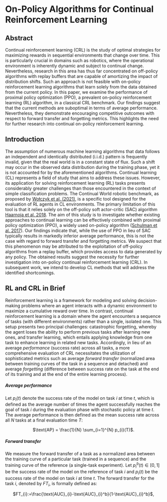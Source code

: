 # On-Policy Algorithms for Continual Reinforcement Learning

## Abstract

Continual reinforcement learning (CRL) is the study of optimal strategies for maximizing rewards in sequential environments that change over time. This is particularly crucial in domains such as robotics, where the operational environment is inherently dynamic and subject to continual change. Nevertheless, research in this area has thus far concentrated on off-policy algorithms with replay buffers that are capable of amortizing the impact of distribution shifts. Such an approach is not feasible with on-policy reinforcement learning algorithms that learn solely from the data obtained from the current policy. In this paper, we examine the performance of proximal policy optimization (PPO), a prevalent on-policy reinforcement learning (RL) algorithm, in a classical CRL benchmark. Our findings suggest that the current methods are suboptimal in terms of average performance. Nevertheless, they demonstrate encouraging competitive outcomes with respect to forward transfer and forgetting metrics. This highlights the need for further research into continual on-policy reinforcement learning.

## Introduction

The assumption of numerous machine learning algorithms that data follows an independent and identically distributed (i.i.d.) pattern is frequently invalid, given that the real world is in a constant state of flux. Such a shift may occur in the observed data distribution during the training phase, yet it is not accounted for by the aforementioned algorithms. Continual learning (CL) represents a field of study that aims to address these issues. However, its application for solving reinforcement learning (RL) tasks presents considerably greater challenges than those encountered in the context of simple classification problems. The Continual World robotic benchmark, as proposed by [Wołczyk et al. (2021)](https://arxiv.org/abs/2105.10919 "Wołczyk et al. (2021)"), is a specific tool designed for the evaluation of RL agents in CL environments. The primary limitation of this tool is that it relies solely on the off-policy soft actor-critic (SAC) algorithm [Haarnoja et al. 2018](https://arxiv.org/abs/1801.01290 "Haarnoja et al. 2018"). The aim of this study is to investigate whether existing approaches to continual learning can be effectively combined with proximal policy optimization (PPO), a widely used on-policy algorithm ([Schulman et al. 2017](https://arxiv.org/abs/1707.06347 "Schulman et al. 2017")). Our findings indicate that, while the use of PPO in lieu of SAC typically results in markedly inferior average performance, this is not the case with regard to forward transfer and forgetting metrics. We suspect that this phenomenon may be attributed to the exploitation of off-policy algorithms from a replay buffer, which provides access to data generated by any policy. The obtained results suggest the necessity for further investigation into on-policy continual reinforcement learning (CRL). In subsequent work, we intend to develop CL methods that will address the identified shortcomings.

## RL and CRL in Brief

Reinforcement learning is a framework for modeling and solving decision-making problems where an agent interacts with a dynamic environment to maximize a cumulative reward over time. In contrast, continual reinforcement learning is a domain where the agent encounters a sequence of tasks (with different environments) rather than a single, isolated one. This setup presents two principal challenges: catastrophic forgetting, whereby the agent loses the ability to perform previous tasks after learning new ones, and transfer learning, which entails applying knowledge from one task to enhance learning in related new tasks. Accordingly, in lieu of an average *performance* (success rate) across all tasks, a more comprehensive evaluation of CRL necessitates the utilization of sophisticated metrics such as average *forward transfer* (normalized area between training curves of the task in a sequence and detached) and average *forgetting* (difference between success rate on the task at the end of its training and at the end of the entire learning process).

##### Average performance

Let $p_i(t)$ denote the success rate of the model on task $i$ at time $t$, which is defined as the average number of times the agent successfully reaches the goal of task $i$ during the evaluation phase with stochastic policy at time $t$. The average performance is then defined as the mean success rate across all $N$ tasks at a final evaluation time $T$:
<p align="center">
$\text{AP} = \frac{1}{N} \sum_{i=1}^{N} p_{i}(T)$.
</p>

##### Forward transfer

We measure the forward transfer of a task as a normalized area between the training curve of a particular task (trained in a sequence) and the training curve of the reference (a single-task experiment). Let $p_{i}^{b}(t) \in\left[0,1\right]$ be the success rate of the model on the reference of task $i$ and $p_i(t)$ be the success rate of the model on task $i$ at time $t$. The forward transfer for the task $i$, denoted by $FT_{i}$, is formally defined as:
<p align="center">
$FT_{i}:=\frac{\text{AUC}_{i}-\text{AUC}_{i}^b}{1-\text{AUC}_{i}^b}$,
</p>
